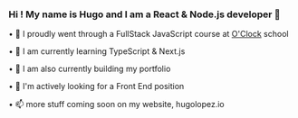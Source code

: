 ### Hi ! My name is Hugo and I am a React & Node.js developer 👋

• 🔭 I proudly went through a FullStack JavaScript course at [O'Clock](https://oclock.io) school

• 🌱 I am currently learning TypeScript & Next.js

• 🌱 I am also currently building my portfolio

• 👯 I'm actively looking for a Front End position

• 📫 more stuff coming soon on my website, hugolopez.io
